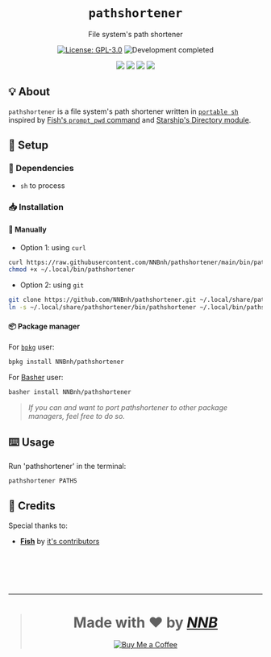 <h1 align="center"><code>pathshortener</code></h1>
<p align="center">File system's path shortener</p>
<p align="center"><a href="https://github.com/NNBnh/pathshortener/blob/main/LICENSE"><img src="https://img.shields.io/github/license/NNBnh/pathshortener?labelColor=073551&color=4EAA25&style=for-the-badge" alt="License: GPL-3.0"></a> <img src="https://img.shields.io/badge/development-completed-%234EAA25.svg?labelColor=073551&style=for-the-badge&logoColor=FFFFFF" alt="Development completed"></p>
<p align="center"><a href="https://github.com/NNBnh/pathshortener/watchers"><img src="https://img.shields.io/github/watchers/NNBnh/pathshortener?labelColor=073551&color=4EAA25&style=flat-square"></a> <a href="https://github.com/NNBnh/pathshortener/stargazers"><img src="https://img.shields.io/github/stars/NNBnh/pathshortener?labelColor=073551&color=4EAA25&style=flat-square"></a> <a href="https://github.com/NNBnh/pathshortener/network/members"><img src="https://img.shields.io/github/forks/NNBnh/pathshortener?labelColor=073551&color=4EAA25&style=flat-square"></a> <a href="https://github.com/NNBnh/pathshortener/issues"><img src="https://img.shields.io/github/issues/NNBnh/pathshortener?labelColor=073551&color=4EAA25&style=flat-square"></a></p>

## 💡 About
`pathshortener` is a file system's path shortener written in [`portable sh`](https://github.com/dylanaraps/pure-sh-bible) inspired by [Fish's `prompt_pwd` command](https://fishshell.com/docs/current/cmds/prompt_pwd.html) and [Starship's Directory module](https://starship.rs/config/#directory).

## 🚀 Setup
### 🧾 Dependencies
- `sh` to process

### 📥 Installation
#### 🔧 Manually
- Option 1: using `curl`

```sh
curl https://raw.githubusercontent.com/NNBnh/pathshortener/main/bin/pathshortener > ~/.local/bin/pathshortener
chmod +x ~/.local/bin/pathshortener
```

- Option 2: using `git`

```sh
git clone https://github.com/NNBnh/pathshortener.git ~/.local/share/pathshortener
ln -s ~/.local/share/pathshortener/bin/pathshortener ~/.local/bin/pathshortener
```

#### 📦 Package manager
For [`bpkg`](https://github.com/bpkg/bpkg) user:

```sh
bpkg install NNBnh/pathshortener
```

For [Basher](https://github.com/bpkg/bpkg) user:

```sh
basher install NNBnh/pathshortener
```

> *If you can and want to port pathshortener to other package managers, feel free to do so.*

## ⌨️ Usage
Run 'pathshortener' in the terminal:

```sh
pathshortener PATHS
```

## 💌 Credits
Special thanks to:
- [**Fish**](https://fishshell.com/docs/current/cmds/fish_status_to_signal.html) by [it's contributors](https://github.com/fish-shell/fish-shell/graphs/contributors)

<br><br><br><br>

---

> <h1 align="center">Made with ❤️ by <a href="https://github.com/NNBnh"><i>NNB</i></a></h1>
>
> <p align="center"><a href="https://www.buymeacoffee.com/nnbnh"><img src="https://img.shields.io/badge/buy_me_a_coffee%20-%23F7CA88.svg?logo=buy-me-a-coffee&logoColor=333333&style=for-the-badge" alt="Buy Me a Coffee"></p>
